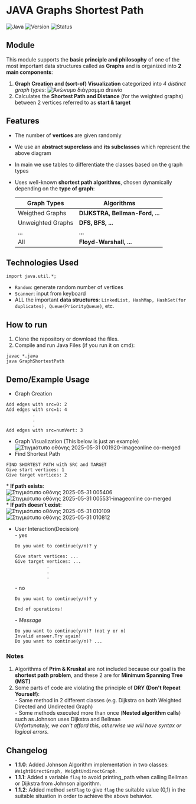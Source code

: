 # JAVA Graphs Shortest Path
![Java](https://img.shields.io/badge/Language-Java-blue)
![Version](https://img.shields.io/badge/Version-1.1.2-orange)
![Status](https://img.shields.io/badge/Status-Completed-brightgreen)

## Module
This module supports the **basic principle and philosophy** of one of the most important data structures called as **Graphs** and is organized into **2 main components**:
1. **Graph Creation and (sort-of) Visualization** categorized into *4 distinct graph types*:
![Ανώνυμο διάγραμμα drawio](https://github.com/user-attachments/assets/6dfdb800-5da4-4f84-8935-ee5d259fcca8)
2. Calculates the **Shortest Path and Distance** (for the weighted graphs) between 2 vertices referred to as **start & target**

## Features
- The number of **vertices** are given randomly
- We use an **abstract superclass** and **its subclasses** which represent the above diagram
- In main we use tables to differentiate the classes based on the graph types 
- Uses well-known **shortest path algorithms**, chosen dynamically depending on the **type of graph**:
  
  | Graph Types        | Algorithms                       |
  |------------------  |----------------------------------|
  |Weigthed Graphs     | **DIJKSTRA, Bellman-Ford, ...**  |
  |Unweighted Graphs   | **DFS, BFS, ...**                |
  | ...                | **...**                          |
  | All                | **Floyd-Warshall, ...**          |

## Technologies Used
`import java.util.*;`
- `Random`: generate random number of vertices
- `Scanner`: input from keyboard
- ALL the important **data structures**: `LinkedList, HashMap, HashSet(for duplicates), Queue(PriorityQueue)`, etc.

## How to run
1. Clone the repository or download the files.
2. Compile and run Java Files (if you run it on cmd):
```
javac *.java
java GraphShortestPath
```

## Demo/Example Usage
- Graph Creation
```
Add edges with src=0: 2
Add edges with src=1: 4
          .
          .
          .
Add edges with src=numVert: 3
```
- Graph Visualization (This below is just an example)<br>
![Στιγμιότυπο οθόνης 2025-05-31 001920-imageonline co-merged](https://github.com/user-attachments/assets/608ada87-2c69-446a-b620-0af594345630)
- Find Shortest Path
```
FIND SHORTEST PATH with SRC and TARGET
Give start vertices: 1
Give target vertices: 2
```

\* **If path exists**: <br>
![Στιγμιότυπο οθόνης 2025-05-31 005406](https://github.com/user-attachments/assets/1b4b7cdf-3819-4d9a-8db7-14a8216b887d)<br>
![Στιγμιότυπο οθόνης 2025-05-31 005531-imageonline co-merged](https://github.com/user-attachments/assets/c77cb21a-091f-418f-8d99-fe6928a0874c) <br>
\* **If path doesn't exist**: <br>
![Στιγμιότυπο οθόνης 2025-05-31 010109](https://github.com/user-attachments/assets/2b767dee-8519-43f1-bf4f-ebae6fd10425)<br>
![Στιγμιότυπο οθόνης 2025-05-31 010812](https://github.com/user-attachments/assets/d277a0b8-d28f-477b-a13a-dcd52695325c)<br>

- User Interaction(Decision)<br>
  \- yes
  ```
  Do you want to continue(y/n)? y
  
  Give start vertices: ...
  Give target vertices: ...
              .
              .
              .
  ```
  \- no
  ```
  Do you want to continue(y/n)? y
  
  End of operations!
  ```
  \- *Message*
  ```
  Do you want to continue(y/n)? (not y or n)
  Invalid answer.Try again!
  Do you want to continue(y/n)? ...
  ```

### Notes
1. Algorithms of **Prim & Kruskal** are not included because our goal is the **shortest path problem**, and these 2 are for **Minimum Spanning Tree (MST)**
2. Some parts of code are violating the principle of **DRY (Don't Repeat Yourself)**:<br>
   \- Same method in 2 different classes (e.g. Dijkstra on both Weighted Directed and Undirected Graph)<br>
   \- Some methods executed more than once (**Nested algorithm calls**) such as Johnson uses Dijkstra and Bellman<br>
*Unfortunately, we can't afford this, otherwise we will have syntax or logical errors.*

## Changelog
- **1.1.0**: Added Johnson Algorithm implementation in two classes: `WeightDirectGraph, WeightUndirectGraph`.
- **1.1.1**: Added a variable `flag` to avoid printing_path when calling Bellman or Dijkstra from Johnson algorithm.
- **1.1.2**: Added method `setFlag` to give `flag` the suitable value (0,1) in the suitable situation in order to achieve the above behavior.  

